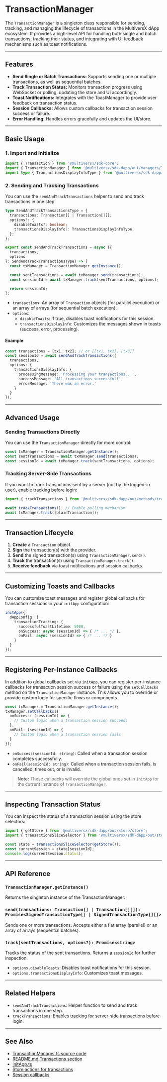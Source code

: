 # TransactionManager

The `TransactionManager` is a singleton class responsible for sending, tracking, and managing the lifecycle of transactions in the MultiversX dApp ecosystem. It provides a high-level API for handling both single and batch transactions, tracking their status, and integrating with UI feedback mechanisms such as toast notifications.

---

## Features

- **Send Single or Batch Transactions:** Supports sending one or multiple transactions, as well as sequential batches.
- **Track Transaction Status:** Monitors transaction progress using WebSocket or polling, updating the store and UI accordingly.
- **Toast Notifications:** Integrates with the ToastManager to provide user feedback on transaction status.
- **Session Callbacks:** Allows custom callbacks for transaction session success or failure.
- **Error Handling:** Handles errors gracefully and updates the UI/store.

---

## Basic Usage

### 1. Import and Initialize

```typescript
import { Transaction } from '@multiversx/sdk-core';
import { TransactionManager } from '@multiversx/sdk-dapp/out/managers/TransactionManager';
import type { TransactionsDisplayInfoType } from '@multiversx/sdk-dapp/out/types/transactions.types';
```

### 2. Sending and Tracking Transactions

You can use the `sendAndTrackTransactions` helper to send and track transactions in one step:

```typescript
type SendAndTrackTransactionsType = {
  transactions: Transaction[] | Transaction[][];
  options?: {
    disableToasts?: boolean;
    transactionsDisplayInfo?: TransactionsDisplayInfoType;
  };
};

export const sendAndTrackTransactions = async ({
  transactions,
  options
}: SendAndTrackTransactionsType) => {
  const txManager = TransactionManager.getInstance();

  const sentTransactions = await txManager.send(transactions);
  const sessionId = await txManager.track(sentTransactions, options);

  return sessionId;
};
```

- `transactions`: An array of `Transaction` objects (for parallel execution) or an array of arrays (for sequential batch execution).
- `options`:
  - `disableToasts`: If true, disables toast notifications for this session.
  - `transactionsDisplayInfo`: Customizes the messages shown in toasts (success, error, processing).

#### Example

```typescript
const transactions = [tx1, tx2]; // or [[tx1, tx2], [tx3]]
const sessionId = await sendAndTrackTransactions({
  transactions,
  options: {
    transactionsDisplayInfo: {
      processingMessage: 'Processing your transactions...',
      successMessage: 'All transactions successful!',
      errorMessage: 'There was an error.'
    }
  }
});
```

---

## Advanced Usage

### Sending Transactions Directly

You can use the `TransactionManager` directly for more control:

```typescript
const txManager = TransactionManager.getInstance();
const sentTransactions = await txManager.send(transactions);
const sessionId = await txManager.track(sentTransactions, options);
```

### Tracking Server-Side Transactions

If you want to track transactions sent by a server (not by the logged-in user), enable tracking before login:

```typescript
import { trackTransactions } from '@multiversx/sdk-dapp/out/methods/trackTransactions/trackTransactions';

await trackTransactions(); // Enable polling mechanism
await txManager.track([plainTransaction]);
```

---

## Transaction Lifecycle

1. **Create** a `Transaction` object.
2. **Sign** the transaction(s) with the provider.
3. **Send** the signed transaction(s) using `TransactionManager.send()`.
4. **Track** the transaction(s) using `TransactionManager.track()`.
5. **Receive feedback** via toast notifications and session callbacks.

---

## Customizing Toasts and Callbacks

You can customize toast messages and register global callbacks for transaction sessions in your `initApp` configuration:

```typescript
initApp({
  dAppConfig: {
    transactionTracking: {
      successfulToastLifetime: 5000,
      onSuccess: async (sessionId) => { /* ... */ },
      onFail: async (sessionId) => { /* ... */ }
    }
  }
});
```

---

## Registering Per-Instance Callbacks

In addition to global callbacks set via `initApp`, you can register per-instance callbacks for transaction session success or failure using the `setCallbacks` method on the `TransactionManager` instance. This allows you to override or provide custom logic for specific flows or components.

```typescript
const txManager = TransactionManager.getInstance();
txManager.setCallbacks({
  onSuccess: (sessionId) => {
    // Custom logic when a transaction session succeeds
  },
  onFail: (sessionId) => {
    // Custom logic when a transaction session fails
  }
});
```

- `onSuccess(sessionId: string)`: Called when a transaction session completes successfully.
- `onFail(sessionId: string)`: Called when a transaction session fails, is cancelled, times out, or is invalid.

> **Note:** These callbacks will override the global ones set in `initApp` for the current instance of `TransactionManager`.

---

## Inspecting Transaction Status

You can inspect the status of a transaction session using the store selectors:

```typescript
import { getStore } from '@multiversx/sdk-dapp/out/store/store';
import { transactionsSliceSelector } from '@multiversx/sdk-dapp/out/store/selectors/transactionsSelector';

const state = transactionsSliceSelector(getStore());
const currentSession = state[sessionId];
console.log(currentSession.status);
```

---

## API Reference

### `TransactionManager.getInstance()`
Returns the singleton instance of the TransactionManager.

### `send(transactions: Transaction[] | Transaction[][]): Promise<SignedTransactionType[] | SignedTransactionType[][]>`
Sends one or more transactions. Accepts either a flat array (parallel) or an array of arrays (sequential batches).

### `track(sentTransactions, options?): Promise<string>`
Tracks the status of the sent transactions. Returns a `sessionId` for further inspection.

- `options.disableToasts`: Disables toast notifications for this session.
- `options.transactionsDisplayInfo`: Customizes toast messages.

---

## Related Helpers

- `sendAndTrackTransactions`: Helper function to send and track transactions in one step.
- `trackTransactions`: Enables tracking for server-side transactions before login.

---

## See Also

- [TransactionManager.ts source code](TransactionManager.ts)
- [README.md Transactions section](../../README.md#transactions)
- [initApp.ts](../../methods/initApp/initApp.ts)
- [Store actions for transactions](../../store/actions/transactions/transactionsActions.ts)
- [Session callbacks](../../methods/trackTransactions/helpers/checkTransactionStatus/runSessionCallbacks.ts)
